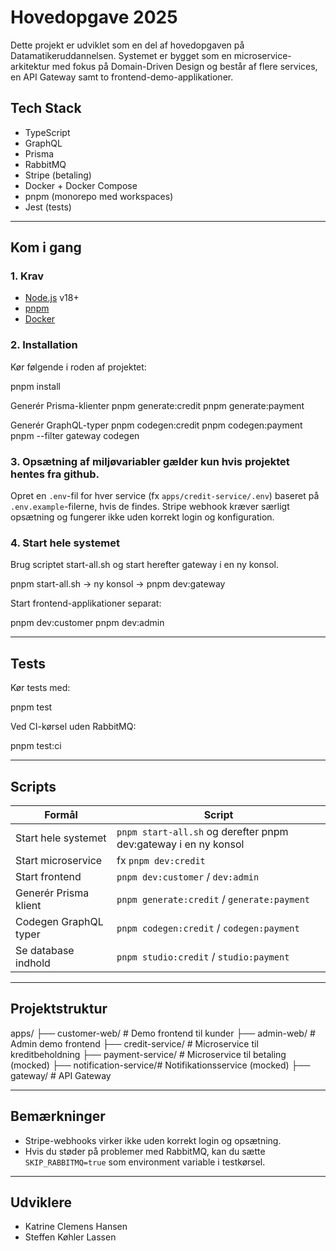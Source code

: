 # Hovedopgave 2025

Dette projekt er udviklet som en del af hovedopgaven på Datamatikeruddannelsen. Systemet er bygget som en microservice-arkitektur med fokus på Domain-Driven Design og består af flere services, en API Gateway samt to frontend-demo-applikationer.

##  Tech Stack

- TypeScript
- GraphQL
- Prisma
- RabbitMQ
- Stripe (betaling)
- Docker + Docker Compose
- pnpm (monorepo med workspaces)
- Jest (tests)

---

##  Kom i gang

### 1. Krav

- [Node.js](https://nodejs.org/) v18+
- [pnpm](https://pnpm.io/)
- [Docker](https://www.docker.com/)

### 2. Installation

Kør følgende i roden af projektet:


pnpm install

Generér Prisma-klienter
pnpm generate:credit
pnpm generate:payment

Generér GraphQL-typer
pnpm codegen:credit
pnpm codegen:payment
pnpm --filter gateway codegen

### 3. Opsætning af miljøvariabler gælder kun hvis projektet hentes fra github.

Opret en `.env`-fil for hver service (fx `apps/credit-service/.env`) baseret på `.env.example`-filerne, hvis de findes. Stripe webhook kræver særligt opsætning og fungerer ikke uden korrekt login og konfiguration. 

### 4. Start hele systemet

Brug scriptet start-all.sh og start herefter gateway i en ny konsol.

pnpm start-all.sh -> ny konsol -> pnpm dev:gateway

Start frontend-applikationer separat:


pnpm dev:customer
pnpm dev:admin


---

##  Tests

Kør tests med:


pnpm test


Ved CI-kørsel uden RabbitMQ:


pnpm test:ci


---

##  Scripts

| Formål                 | Script                                                          |
|------------------------|-----------------------------------------------------------------|
| Start hele systemet    | `pnpm start-all.sh` og derefter pnpm dev:gateway i en ny konsol |
| Start microservice     | fx `pnpm dev:credit`                                            |
| Start frontend         | `pnpm dev:customer` / `dev:admin`                               |
| Generér Prisma klient  | `pnpm generate:credit` / `generate:payment`                     |
| Codegen GraphQL typer  | `pnpm codegen:credit` / `codegen:payment`                       |
| Se database indhold    | `pnpm studio:credit` / `studio:payment`                         |

---

##  Projektstruktur


apps/
  ├── customer-web/        # Demo frontend til kunder
  ├── admin-web/           # Admin demo frontend 
  ├── credit-service/      # Microservice til kreditbeholdning
  ├── payment-service/     # Microservice til betaling (mocked)
  ├── notification-service/# Notifikationsservice (mocked)
  ├── gateway/             # API Gateway


---

##  Bemærkninger

- Stripe-webhooks virker ikke uden korrekt login og opsætning.
- Hvis du støder på problemer med RabbitMQ, kan du sætte `SKIP_RABBITMQ=true` som environment variable i testkørsel.

---

##  Udviklere

- Katrine Clemens Hansen
- Steffen Køhler Lassen
